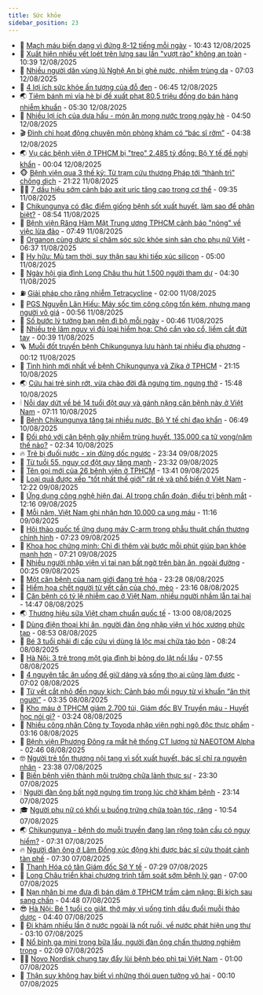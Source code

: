 ```yaml
---
title: Sức khỏe
sidebar_position: 23
---
```


<!-- dantri-suc-khoe:START -->
- 🤔 [Mạch máu biến dạng vì đứng 8-12 tiếng mỗi ngày](https://dantri.com.vn/suc-khoe/mach-mau-bien-dang-vi-dung-8-12-tieng-moi-ngay-20250812153428533.htm) - 10:43 12/08/2025
- 🚦 [Xuất hiện nhiều vết loét trên lưng sau lần &quot;vượt rào&quot; không an toàn](https://dantri.com.vn/suc-khoe/xuat-hien-nhieu-vet-loet-tren-lung-sau-lan-vuot-rao-khong-an-toan-20250811164616614.htm) - 10:39 12/08/2025
- 🤖 [Nhiều người dân vùng lũ Nghệ An bị ghẻ nước, nhiễm trùng da](https://dantri.com.vn/suc-khoe/nhieu-nguoi-dan-vung-lu-nghe-an-bi-ghe-nuoc-nhiem-trung-da-20250812124149547.htm) - 07:03 12/08/2025
- 🐻 [4 lợi ích sức khỏe ấn tượng của đỗ đen](https://dantri.com.vn/suc-khoe/4-loi-ich-suc-khoe-an-tuong-cua-do-den-20250812111305696.htm) - 06:45 12/08/2025
- 🌏 [Tiệm bánh mì vỉa hè bị đề xuất phạt 80,5 triệu đồng do bán hàng nhiễm khuẩn](https://dantri.com.vn/suc-khoe/tiem-banh-mi-via-he-bi-de-xuat-phat-805-trieu-dong-do-ban-hang-nhiem-khuan-20250812120726339.htm) - 05:30 12/08/2025
- 👺 [Nhiều lợi ích của dưa hấu - món ăn mọng nước trong ngày hè](https://dantri.com.vn/suc-khoe/nhieu-loi-ich-cua-dua-hau-mon-an-mong-nuoc-trong-ngay-he-20250807065946120.htm) - 04:50 12/08/2025
- 🎬 [Đình chỉ hoạt động chuyên môn phòng khám có “bác sĩ rởm”](https://dantri.com.vn/suc-khoe/dinh-chi-hoat-dong-chuyen-mon-phong-kham-co-bac-si-rom-20250812102313374.htm) - 04:38 12/08/2025
- 🌏 [Vụ các bệnh viện ở TPHCM bị &quot;treo&quot; 2.485 tỷ đồng: Bộ Y tế đề nghị khẩn](https://dantri.com.vn/suc-khoe/vu-cac-benh-vien-o-tphcm-bi-treo-2485-ty-dong-bo-y-te-de-nghi-khan-20250811222449700.htm) - 00:04 12/08/2025
- 🐵 [Bệnh viện qua 3 thế kỷ: Từ trạm cứu thương Pháp tới “thành trì” chống dịch](https://dantri.com.vn/suc-khoe/benh-vien-qua-3-the-ky-tu-tram-cuu-thuong-phap-toi-thanh-tri-chong-dich-20250809190257116.htm) - 21:22 11/08/2025
- 👨‍🏫 [7 dấu hiệu sớm cảnh báo axit uric tăng cao trong cơ thể](https://dantri.com.vn/suc-khoe/7-dau-hieu-som-canh-bao-axit-uric-tang-cao-trong-co-the-20250810185608781.htm) - 09:35 11/08/2025
- 🤗 [Chikungunya có đặc điểm giống bệnh sốt xuất huyết, làm sao để phân biệt?](https://dantri.com.vn/suc-khoe/chikungunya-co-dac-diem-giong-benh-sot-xuat-huyet-lam-sao-de-phan-biet-20250811153910668.htm) - 08:54 11/08/2025
- 🫶 [Bệnh viện Răng Hàm Mặt Trung ương TPHCM cảnh báo &quot;nóng&quot; về việc lừa đảo](https://dantri.com.vn/suc-khoe/benh-vien-rang-ham-mat-trung-uong-tphcm-canh-bao-nong-ve-viec-lua-dao-20250811125837690.htm) - 07:49 11/08/2025
- 🙉 [Organon cùng dược sĩ chăm sóc sức khỏe sinh sản cho phụ nữ Việt](https://dantri.com.vn/suc-khoe/organon-cung-duoc-si-cham-soc-suc-khoe-sinh-san-cho-phu-nu-viet-20250811110319218.htm) - 06:37 11/08/2025
- 🦅 [Hy hữu: Mù tạm thời, suy thận sau khi tiếp xúc silicon](https://dantri.com.vn/suc-khoe/hy-huu-mu-tam-thoi-suy-than-sau-khi-tiep-xuc-silicon-20250811105924378.htm) - 05:00 11/08/2025
- 🐘 [Ngày hội gia đình Long Châu thu hút 1.500 người tham dự](https://dantri.com.vn/suc-khoe/ngay-hoi-gia-dinh-long-chau-thu-hut-1500-nguoi-tham-du-20250811111713149.htm) - 04:30 11/08/2025
- ⛽️ [Giải pháp cho răng nhiễm Tetracycline](https://dantri.com.vn/suc-khoe/giai-phap-cho-rang-nhiem-tetracycline-20250809091510822.htm) - 02:00 11/08/2025
- 🤡 [PGS Nguyễn Lân Hiếu: Máy sốc tim công cộng tốn kém, nhưng mạng người vô giá](https://dantri.com.vn/suc-khoe/pgs-nguyen-lan-hieu-may-soc-tim-cong-cong-ton-kem-nhung-mang-nguoi-vo-gia-20250811074728566.htm) - 00:56 11/08/2025
- 💼 [Số bước lý tưởng bạn nên đi bộ mỗi ngày](https://dantri.com.vn/suc-khoe/so-buoc-ly-tuong-ban-nen-di-bo-moi-ngay-20250810192332672.htm) - 00:46 11/08/2025
- 🤔 [Nhiều trẻ lâm nguy vì đủ loại hiểm họa: Chó cắn vào cổ, liềm cắt đứt tay](https://dantri.com.vn/suc-khoe/nhieu-tre-lam-nguy-vi-du-loai-hiem-hoa-cho-can-vao-co-liem-cat-dut-tay-20250811012131868.htm) - 00:39 11/08/2025
- 🪜 [Muỗi đốt truyền bệnh Chikungunya lưu hành tại nhiều địa phương](https://dantri.com.vn/suc-khoe/muoi-dot-truyen-benh-chikungunya-luu-hanh-tai-nhieu-dia-phuong-20250810224629629.htm) - 00:12 11/08/2025
- 📝 [Tình hình mới nhất về bệnh Chikungunya và Zika ở TPHCM](https://dantri.com.vn/suc-khoe/tinh-hinh-moi-nhat-ve-benh-chikungunya-va-zika-o-tphcm-20250810194052024.htm) - 21:15 10/08/2025
- 🌏 [Cứu hai trẻ sinh rớt, vừa chào đời đã ngưng tim, ngưng thở](https://dantri.com.vn/suc-khoe/cuu-hai-tre-sinh-rot-vua-chao-doi-da-ngung-tim-ngung-tho-20250810224610282.htm) - 15:48 10/08/2025
- 🕯 [Nỗi day dứt về bé 14 tuổi đột quỵ và gánh nặng căn bệnh này ở Việt Nam](https://dantri.com.vn/suc-khoe/noi-day-dut-ve-be-14-tuoi-dot-quy-va-ganh-nang-can-benh-nay-o-viet-nam-20250809172440554.htm) - 07:11 10/08/2025
- 🦍 [Bệnh Chikungunya tăng tại nhiều nước, Bộ Y tế chỉ đạo khẩn](https://dantri.com.vn/suc-khoe/benh-chikungunya-tang-tai-nhieu-nuoc-bo-y-te-chi-dao-khan-20250810134109778.htm) - 06:49 10/08/2025
- 🌈 [Đối phó với căn bệnh gây nhiễm trùng huyết, 135.000 ca tử vong/năm thế nào?](https://dantri.com.vn/suc-khoe/doi-pho-voi-can-benh-gay-nhiem-trung-huyet-135000-ca-tu-vongnam-the-nao-20250810090422691.htm) - 02:34 10/08/2025
- 🔥 [Trẻ bị đuối nước - xin đừng dốc ngược](https://dantri.com.vn/suc-khoe/tre-bi-duoi-nuoc-xin-dung-doc-nguoc-20250809190753480.htm) - 23:34 09/08/2025
- 🌊 [Từ tuổi 55, nguy cơ đột quỵ tăng mạnh](https://dantri.com.vn/suc-khoe/tu-tuoi-55-nguy-co-dot-quy-tang-manh-20250810063204292.htm) - 23:32 09/08/2025
- 🚦 [Tên gọi mới của 26 bệnh viện ở TPHCM](https://dantri.com.vn/suc-khoe/ten-goi-moi-cua-26-benh-vien-o-tphcm-20250809192922493.htm) - 13:41 09/08/2025
- 🤖 [Loại quả được xếp &quot;tốt nhất thế giới&quot; rất rẻ và phổ biến ở Việt Nam](https://dantri.com.vn/suc-khoe/loai-qua-duoc-xep-tot-nhat-the-gioi-rat-re-va-pho-bien-o-viet-nam-20250809075303650.htm) - 12:22 09/08/2025
- 🤡 [Ứng dụng công nghệ hiện đại, AI trong chẩn đoán, điều trị bệnh mắt](https://dantri.com.vn/suc-khoe/ung-dung-cong-nghe-hien-dai-ai-trong-chan-doan-dieu-tri-benh-mat-20250809191635125.htm) - 12:16 09/08/2025
- 💂 [Mỗi năm, Việt Nam ghi nhận hơn 10.000 ca ung máu](https://dantri.com.vn/suc-khoe/moi-nam-viet-nam-ghi-nhan-hon-10000-ca-ung-mau-20250809180903908.htm) - 11:16 09/08/2025
- 🦄 [Hội thảo quốc tế ứng dụng máy C-arm trong phẫu thuật chấn thương chỉnh hình](https://dantri.com.vn/suc-khoe/hoi-thao-quoc-te-ung-dung-may-c-arm-trong-phau-thuat-chan-thuong-chinh-hinh-20250809140817323.htm) - 07:23 09/08/2025
- 🧠 [Khoa học chứng minh: Chỉ đi thêm vài bước mỗi phút giúp bạn khỏe mạnh hơn](https://dantri.com.vn/suc-khoe/khoa-hoc-chung-minh-chi-di-them-vai-buoc-moi-phut-giup-ban-khoe-manh-hon-20250809085256377.htm) - 07:21 09/08/2025
- 🤖 [Nhiều người nhập viện vì tai nạn bất ngờ trên bàn ăn, ngoài đường](https://dantri.com.vn/suc-khoe/nhieu-nguoi-nhap-vien-vi-tai-nan-bat-ngo-tren-ban-an-ngoai-duong-20250809003855873.htm) - 00:25 09/08/2025
- 💼 [Một căn bệnh của nam giới đang trẻ hóa](https://dantri.com.vn/suc-khoe/mot-can-benh-cua-nam-gioi-dang-tre-hoa-20250802140558615.htm) - 23:28 08/08/2025
- 🧰 [Hiểm họa chết người từ vết cắn của chó, mèo](https://dantri.com.vn/suc-khoe/hiem-hoa-chet-nguoi-tu-vet-can-cua-cho-meo-20250808203411785.htm) - 23:16 08/08/2025
- 🎉 [Căn bệnh có tỷ lệ nhiễm cao ở Việt Nam, nhiều người nhầm lẫn tai hại](https://dantri.com.vn/suc-khoe/can-benh-co-ty-le-nhiem-cao-o-viet-nam-nhieu-nguoi-nham-lan-tai-hai-20250808170316719.htm) - 14:47 08/08/2025
- 🌏 [Thương hiệu sữa Việt chạm chuẩn quốc tế](https://dantri.com.vn/suc-khoe/thuong-hieu-sua-viet-cham-chuan-quoc-te-20250808153236771.htm) - 13:00 08/08/2025
- 📝 [Dùng điện thoại khi ăn, người đàn ông nhập viện vì hóc xương phức tạp](https://dantri.com.vn/suc-khoe/dung-dien-thoai-khi-an-nguoi-dan-ong-nhap-vien-vi-hoc-xuong-phuc-tap-20250808151006527.htm) - 08:53 08/08/2025
- 🧠 [Bé 3 tuổi phải đi cấp cứu vì dùng lá lộc mại chữa táo bón](https://dantri.com.vn/suc-khoe/be-3-tuoi-phai-di-cap-cuu-vi-dung-la-loc-mai-chua-tao-bon-20250808144358795.htm) - 08:24 08/08/2025
- 🚀 [Hà Nội: 3 trẻ trong một gia đình bị bỏng do lật nồi lẩu](https://dantri.com.vn/suc-khoe/ha-noi-3-tre-trong-mot-gia-dinh-bi-bong-do-lat-noi-lau-20250808144347619.htm) - 07:55 08/08/2025
- 💯 [4 nguyên tắc ăn uống để giữ dáng và sống thọ ai cũng làm được](https://dantri.com.vn/suc-khoe/4-nguyen-tac-an-uong-de-giu-dang-va-song-tho-ai-cung-lam-duoc-20250808110132002.htm) - 07:02 08/08/2025
- 🫶 [Từ vết cắt nhỏ đến nguy kịch: Cảnh báo mối nguy từ vi khuẩn “ăn thịt người”](https://dantri.com.vn/suc-khoe/tu-vet-cat-nho-den-nguy-kich-canh-bao-moi-nguy-tu-vi-khuan-an-thit-nguoi-20250808100612692.htm) - 03:35 08/08/2025
- 👹 [Kho máu ở TPHCM giảm 2.700 túi, Giám đốc BV Truyền máu - Huyết học nói gì?](https://dantri.com.vn/suc-khoe/kho-mau-o-tphcm-giam-2700-tui-giam-doc-bv-truyen-mau-huyet-hoc-noi-gi-20250808092250118.htm) - 03:24 08/08/2025
- 🤩 [Nhiều công nhân Công ty Toyoda nhập viện nghi ngộ độc thực phẩm](https://dantri.com.vn/suc-khoe/nhieu-cong-nhan-cong-ty-toyoda-nhap-vien-nghi-ngo-doc-thuc-pham-20250808095939069.htm) - 03:16 08/08/2025
- 🌊 [Bệnh viện Phương Đông ra mắt hệ thống CT lượng tử NAEOTOM Alpha](https://dantri.com.vn/suc-khoe/benh-vien-phuong-dong-ra-mat-he-thong-ct-luong-tu-naeotom-alpha-20250807162447278.htm) - 02:46 08/08/2025
- 🤓 [Người trẻ tổn thương nội tạng vì sốt xuất huyết, bác sĩ chỉ ra nguyên nhân](https://dantri.com.vn/suc-khoe/nguoi-tre-ton-thuong-noi-tang-vi-sot-xuat-huyet-bac-si-chi-ra-nguyen-nhan-20250807180605016.htm) - 23:38 07/08/2025
- 🌝 [Biến bệnh viện thành môi trường chữa lành thực sự](https://dantri.com.vn/suc-khoe/bien-benh-vien-thanh-moi-truong-chua-lanh-thuc-su-20250807213002550.htm) - 23:30 07/08/2025
- 🕯 [Người đàn ông bất ngờ ngưng tim trong lúc chờ khám bệnh](https://dantri.com.vn/suc-khoe/nguoi-dan-ong-bat-ngo-ngung-tim-trong-luc-cho-kham-benh-20250807204244966.htm) - 23:14 07/08/2025
- 🎓 [Người phụ nữ có khối u buồng trứng chứa toàn tóc, răng](https://dantri.com.vn/suc-khoe/nguoi-phu-nu-co-khoi-u-buong-trung-chua-toan-toc-rang-20250807154848477.htm) - 10:54 07/08/2025
- 🌏 [Chikungunya - bệnh do muỗi truyền đang lan rộng toàn cầu có nguy hiểm?](https://dantri.com.vn/suc-khoe/chikungunya-benh-do-muoi-truyen-dang-lan-rong-toan-cau-co-nguy-hiem-20250807112839975.htm) - 07:31 07/08/2025
- 🔥 [Người đàn ông ở Lâm Đồng xúc động khi được bác sĩ cứu thoát cảnh tàn phế](https://dantri.com.vn/suc-khoe/nguoi-dan-ong-o-lam-dong-xuc-dong-khi-duoc-bac-si-cuu-thoat-canh-tan-phe-20250807141756414.htm) - 07:30 07/08/2025
- 📝 [Thanh Hóa có tân Giám đốc Sở Y tế](https://dantri.com.vn/suc-khoe/thanh-hoa-co-tan-giam-doc-so-y-te-20250807105200133.htm) - 07:29 07/08/2025
- 🧠 [Long Châu triển khai chương trình tầm soát sớm bệnh lý gan](https://dantri.com.vn/suc-khoe/long-chau-trien-khai-chuong-trinh-tam-soat-som-benh-ly-gan-20250807120554653.htm) - 07:00 07/08/2025
- 🦅 [Nạn nhân bị mẹ đưa đi bán dâm ở TPHCM trầm cảm nặng: Bi kịch sau sang chấn](https://dantri.com.vn/suc-khoe/nan-nhan-bi-me-dua-di-ban-dam-o-tphcm-tram-cam-nang-bi-kich-sau-sang-chan-20250807092712494.htm) - 04:48 07/08/2025
- 😎 [Hà Nội: Bé 1 tuổi co giật, thở máy vì uống tinh dầu đuổi muỗi thảo dược](https://dantri.com.vn/suc-khoe/ha-noi-be-1-tuoi-co-giat-tho-may-vi-uong-tinh-dau-duoi-muoi-thao-duoc-20250807105126390.htm) - 04:40 07/08/2025
- 🎉 [Đi khám nhiều lần ở nước ngoài là nốt ruồi, về nước phát hiện ung thư](https://dantri.com.vn/suc-khoe/di-kham-nhieu-lan-o-nuoc-ngoai-la-not-ruoi-ve-nuoc-phat-hien-ung-thu-20250807101023134.htm) - 03:10 07/08/2025
- 🫣 [Nổ bình ga mini trong bữa lẩu, người đàn ông chấn thương nghiêm trọng](https://dantri.com.vn/suc-khoe/no-binh-ga-mini-trong-bua-lau-nguoi-dan-ong-chan-thuong-nghiem-trong-20250807084905819.htm) - 02:09 07/08/2025
- 🧑‍🏫 [Novo Nordisk chung tay đẩy lùi bệnh béo phì tại Việt Nam](https://dantri.com.vn/suc-khoe/novo-nordisk-chung-tay-day-lui-benh-beo-phi-tai-viet-nam-20250805111008764.htm) - 01:00 07/08/2025
- 🥷 [Thận suy không hay biết vì những thói quen tưởng vô hại](https://dantri.com.vn/suc-khoe/than-suy-khong-hay-biet-vi-nhung-thoi-quen-tuong-vo-hai-20250805141321327.htm) - 00:10 07/08/2025<!-- dantri-suc-khoe:END -->
